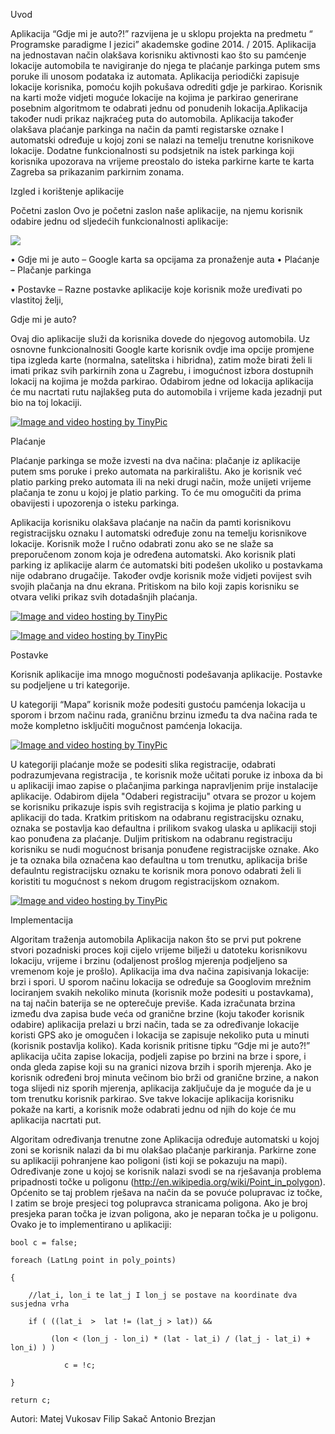 Uvod

Aplikacija “Gdje mi je auto?!” razvijena je u sklopu projekta na predmetu “ Programske paradigme I jezici” akademske godine 2014. / 2015. Aplikacija na jednostavan način olakšava korisniku aktivnosti kao što su pamćenje lokacije automobila te navigiranje do njega te plaćanje parkinga putem sms poruke ili unosom podataka iz automata. Aplikacija periodički zapisuje lokacije korisnika, pomoću kojih pokušava odrediti gdje je parkirao. Korisnik na karti može vidjeti moguće lokacije na kojima je parkirao generirane posebnim algoritmom te odabrati jednu od  ponudenih lokacija.Aplikacija također nudi prikaz najkraćeg puta do automobila. Aplikacija također olakšava plaćanje parkinga na način da pamti registarske oznake I automatski određuje u kojoj zoni se nalazi na temelju trenutne korisnikove lokacije. Dodatne funkcionalnosti su podsjetnik na istek parkinga koji korisnika upozorava na vrijeme preostalo do isteka parkirne karte te karta Zagreba sa prikazanim parkirnim zonama.

Izgled i korištenje aplikacije

Početni zaslon
Ovo je početni zaslon naše aplikacije, na njemu korisnik odabire jednu od sljedećih funkcionalnosti aplikacije:

<a href="http://tinypic.com?ref=dqrvbq" target="_blank" height="30px" width="10px"><img src="http://i61.tinypic.com/dqrvbq.jpg" border="0" ></a>

•	Gdje mi je auto – Google karta sa opcijama za pronaženje auta
•	Plaćanje – Plačanje parkinga

•	Postavke – Razne postavke aplikacije koje korisnik može 
                   uređivati po vlastitoj želji,




Gdje mi je auto?

Ovaj dio aplikacije služi da korisnika dovede do njegovog automobila. Uz osnovne funkcionalnositi Google karte korisnik ovdje ima opcije promjene tipa izgleda karte (normalna, satelitska i hibridna), zatim može birati želi li imati prikaz svih parkirnih zona u Zagrebu, i imogućnost izbora dostupnih lokacij na kojima je možda parkirao. Odabirom jedne od lokacija aplikacija će mu nacrtati rutu najlakšeg puta do automobila i vrijeme kada jezadnji put bio na toj lokaciji.

<a href="http://tinypic.com?ref=xpt35w" target="_blank"><img src="http://i60.tinypic.com/xpt35w.png" border="0" alt="Image and video hosting by TinyPic"></a>





Plaćanje

Plaćanje parkinga se može izvesti na dva načina: plačanje iz aplikacije putem sms poruke i preko automata na parkiralištu. Ako je korisnik već platio parking preko automata ili na neki drugi način, može unijeti vrijeme plačanja te zonu u kojoj je platio parking. To će mu omogučiti da prima obavijesti i upozorenja o isteku parkinga. 	

Aplikacija korisniku olakšava plaćanje na način da pamti korisnikovu registracijsku oznaku I automatski određuje zonu na temelju korisnikove lokacije. Korisnik može I ručno odabrati zonu ako se ne slaže sa preporučenom zonom koja je određena automatski. Ako korisnik plati parking iz aplikacije alarm će automatski biti podešen ukoliko u postavkama nije odabrano drugačije. Također ovdje korisnik može vidjeti povijest svih svojih plačanja na dnu ekrana. Pritiskom na bilo koji zapis korisniku se otvara veliki prikaz svih dotadašnjih plaćanja.

<a href="http://tinypic.com?ref=21ovw61" target="_blank"><img src="http://i58.tinypic.com/21ovw61.jpg" border="0" alt="Image and video hosting by TinyPic"></a>

<a href="http://tinypic.com?ref=154zgvc" target="_blank"><img src="http://i59.tinypic.com/154zgvc.jpg" border="0" alt="Image and video hosting by TinyPic"></a>




Postavke

  Korisnik aplikacije ima mnogo mogučnosti podešavanja   aplikacije. Postavke su podjeljene u tri kategorije. 

U kategoriji “Mapa” korisnik može podesiti gustoću pamćenja lokacija u sporom i brzom načinu rada, graničnu brzinu između ta dva načina rada te može kompletno isključiti mogučnost pamćenja lokacija.

<a href="http://tinypic.com?ref=14alf02" target="_blank"><img src="http://i57.tinypic.com/14alf02.jpg" border="0" alt="Image and video hosting by TinyPic"></a>

 U kategoriji plaćanje može se podesiti slika registracije,  odabrati podrazumjevana registracija , te korisnik može učitati poruke iz inboxa da bi u aplikaciji imao zapise o plačanjima parkinga napravljenim prije instalacije aplikacije. Odabirom dijela "Odaberi registraciju" otvara se prozor u kojem se korisniku prikazuje ispis svih registracija s kojima je platio parking u aplikaciji do tada. Kratkim pritiskom na odabranu registracijsku oznaku, oznaka se postavlja kao defaultna i prilikom svakog ulaska u aplikaciji stoji kao ponuđena za plaćanje. Duljim pritiskom na odabranu registraciju korisniku se nudi mogućnost brisanja ponuđene registracijske oznake. Ako je ta oznaka bila označena kao defaultna u tom trenutku, aplikacija briše defaulntu registracijsku oznaku te korisnik mora ponovo odabrati želi li koristiti tu mogućnost s nekom drugom registracijskom oznakom.
 
 <a href="http://tinypic.com?ref=mue7sz" target="_blank"><img src="http://i57.tinypic.com/mue7sz.jpg" border="0" alt="Image and video hosting by TinyPic"></a>


Implementacija

Algoritam traženja automobila
Aplikacija nakon što se prvi put pokrene stvori pozadniski proces koji cijelo vrijeme bilježi u datoteku korisnikovu lokaciju, vrijeme i brzinu (odaljenost prošlog mjerenja podjeljeno sa vremenom koje je prošlo). Aplikacija ima dva načina zapisivanja lokacije: brzi i spori. U sporom načinu lokacija se određuje sa Googlovim mrežnim lociranjem svakih nekoliko minuta (korisnik može podesiti u postavkama), na taj način baterija se ne opterečuje previše. Kada izračunata brzina između dva zapisa bude veća od granične brzine (koju također korisnik odabire) aplikacija prelazi u brzi način, tada se za određivanje lokacije koristi GPS ako je omogučen i lokacija se zapisuje nekoliko puta u minuti (korisnik postavlja koliko). Kada korisnik pritisne tipku “Gdje mi je auto?!” aplikacija učita zapise lokacija, podjeli zapise po brzini na brze i spore, i onda gleda zapise koji su na granici nizova brzih i sporih mjerenja. Ako je korisnik određeni broj minuta večinom bio brži od granične brzine, a nakon toga slijedi niz sporih mjerenja, aplikacija zaključuje da je moguće da je u tom trenutku korisnik parkirao. Sve takve lokacije aplikacija korisniku pokaže na karti, a korisnik može odabrati jednu od njih do koje će mu aplikacija nacrtati put.

Algoritam određivanja trenutne zone
Aplikacija određuje automatski u kojoj zoni se korisnik nalazi da bi mu olakšao plačanje parkiranja. Parkirne zone su aplikaciji pohranjene kao poligoni (isti koji se pokazuju na mapi). Određivanje zone u kojoj se korisnik nalazi svodi se na rješavanja problema pripadnosti točke u poligonu (http://en.wikipedia.org/wiki/Point_in_polygon). Općenito se taj problem rješava na način da se povuće polupravac iz točke, I zatim se broje presjeci tog polupravca stranicama poligona. Ako je broj presjeka paran točka je izvan poligona, ako je neparan točka je u poligonu. Ovako je to implementirano u aplikaciji:
	
	bool c = false;

	foreach (LatLng point in poly_points)

	{

		//lat_i, lon_i te lat_j I lon_j se postave na koordinate dva susjedna vrha
 
		if ( ((lat_i  >  lat != (lat_j > lat)) &&

	 	     (lon < (lon_j - lon_i) * (lat - lat_i) / (lat_j - lat_i) + lon_i) ) )

				c = !c;
		
	}

	return c;

Autori:
Matej Vukosav
Filip Sakač
Antonio Brezjan






